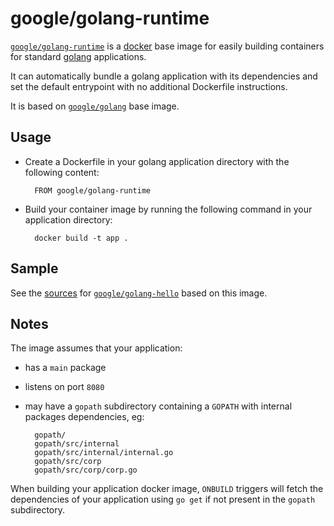 # google/golang-runtime

[`google/golang-runtime`](https://index.docker.io/u/google/golang-runtime) is a [docker](https://docker.io) base image for easily building containers for standard [golang](http://golang.org) applications.

It can automatically bundle a golang application with its dependencies and set the default entrypoint with no additional Dockerfile instructions.

It is based on [`google/golang`](https://index.docker.io/u/google/golang) base image.

## Usage

- Create a Dockerfile in your golang application directory with the following content:

        FROM google/golang-runtime

- Build your container image by running the following command in your application directory:

        docker build -t app .

## Sample

See the [sources](/hello) for [`google/golang-hello`](https://index.docker.io/u/google/golang) based on this image.

## Notes

The image assumes that your application:

- has a `main` package
- listens on port `8080`
- may have a `gopath` subdirectory containing a `GOPATH` with internal packages dependencies, eg:

        gopath/
        gopath/src/internal
        gopath/src/internal/internal.go
        gopath/src/corp
        gopath/src/corp/corp.go

When building your application docker image, `ONBUILD` triggers will fetch the dependencies of your application using `go get` if not present in the `gopath` subdirectory.
